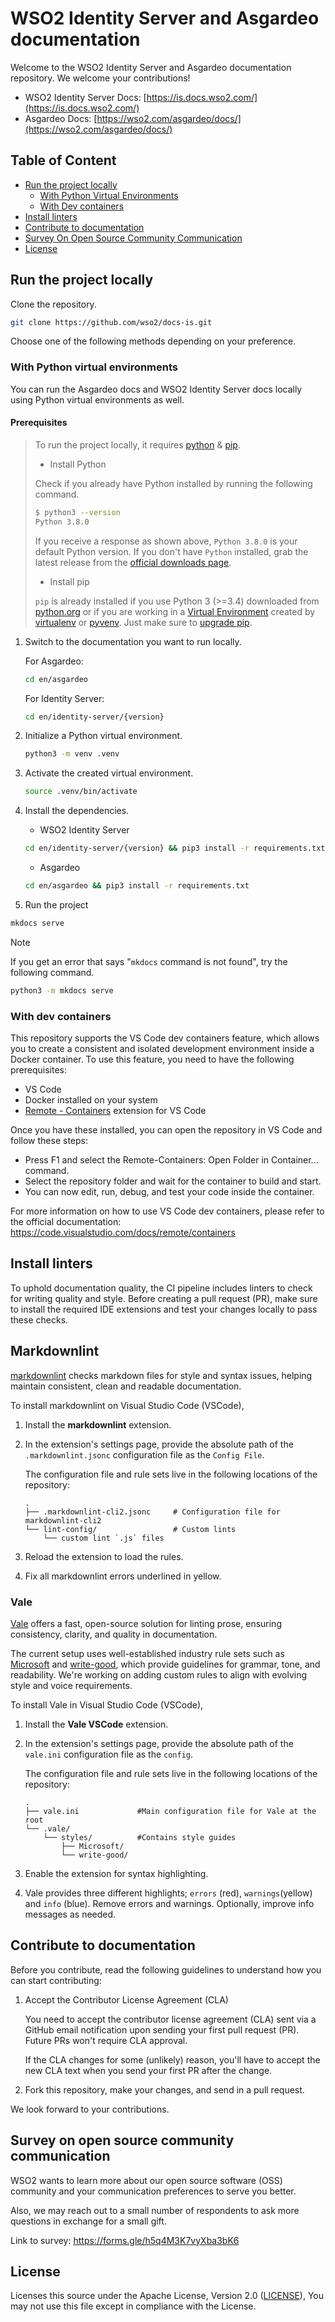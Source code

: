 # WSO2 Identity Server and Asgardeo documentation

Welcome to the WSO2 Identity Server and Asgardeo documentation repository. We welcome your contributions!

- WSO2 Identity Server Docs: [https://is.docs.wso2.com/](https://is.docs.wso2.com/)
- Asgardeo Docs: [https://wso2.com/asgardeo/docs/](https://wso2.com/asgardeo/docs/)

## Table of Content

- [Run the project locally](#run-the-project-locally)
  - [With Python Virtual Environments](#with-python-virtual-environments)
  - [With Dev containers](#with-dev-containers)
- [Install linters](#install-linters)
- [Contribute to documentation](#contribute-to-documentation)
- [Survey On Open Source Community Communication](#survey-on-open-source-community-communication)
- [License](#license)

## Run the project locally

Clone the repository.

```bash
git clone https://github.com/wso2/docs-is.git
```

Choose one of the following methods depending on your preference.

### With Python virtual environments

You can run the Asgardeo docs and WSO2 Identity Server docs locally using Python virtual environments as well.

#### Prerequisites
>
> To run the project locally, it requires [python](https://www.python.org/downloads/) & [pip](https://pypi.org/project/pip/).
>
> - Install Python
>
> Check if you already have Python installed by running the following command.
>
> ```bash
> $ python3 --version
> Python 3.8.0
> ```
>
> If you receive a response as shown above, `Python 3.8.0` is your default Python version.
> If you don't have `Python` installed, grab the latest release from the [official downloads page](https://www.python.org/downloads/).
>
> - Install pip
>
> `pip` is already installed if you use Python 3 (>=3.4) downloaded from [python.org][python-org] or if you are working in a [Virtual Environment][virtual-env-guide] created by
> [virtualenv][virtualenv] or [pyvenv][pyenv]. Just make sure to [upgrade pip][pip-upgrade-guide].
>
> [python-org]: https://www.python.org
> [virtual-env-guide]: https://packaging.python.org/tutorials/installing-packages/#creating-and-using-virtual-environments
> [virtualenv]: https://packaging.python.org/key_projects/#virtualenv
> [pyenv]: https://packaging.python.org/key_projects/#venv
> [pip-upgrade-guide]: https://pip.pypa.io/en/stable/installation/#upgrading-pip

1. Switch to the documentation you want to run locally.

   For Asgardeo:

   ```bash
   cd en/asgardeo
   ```

   For Identity Server:

   ```bash
   cd en/identity-server/{version} 
   ```

3. Initialize a Python virtual environment.

   ```bash
   python3 -m venv .venv
   ```

4. Activate the created virtual environment.

   ```bash
   source .venv/bin/activate
   ```

5. Install the dependencies.

   - WSO2 Identity Server

    ```bash
    cd en/identity-server/{version} && pip3 install -r requirements.txt
    ```

   - Asgardeo

    ```bash
    cd en/asgardeo && pip3 install -r requirements.txt
    ```

6. Run the project

```bash
mkdocs serve
```

> [!NOTE]
> If you get an error that says "`mkdocs` command is not found", try the following command.
>
> ```bash
> python3 -m mkdocs serve
> ```

### With dev containers

This repository supports the VS Code dev containers feature, which allows you to create a consistent and isolated development environment inside a Docker container. To use this feature, you need to have the following prerequisites:

- VS Code
- Docker installed on your system
- [Remote - Containers](https://marketplace.visualstudio.com/items?itemName=ms-vscode-remote.remote-containers) extension for VS Code

Once you have these installed, you can open the repository in VS Code and follow these steps:

- Press F1 and select the Remote-Containers: Open Folder in Container... command.
- Select the repository folder and wait for the container to build and start.
- You can now edit, run, debug, and test your code inside the container.

For more information on how to use VS Code dev containers, please refer to the official documentation: https://code.visualstudio.com/docs/remote/containers

## Install linters

To uphold documentation quality, the CI pipeline includes linters to check for writing quality and style. Before creating a pull request (PR), make sure to install the required IDE extensions and test your changes locally to pass these checks.

## Markdownlint

[markdownlint](https://github.com/DavidAnson/markdownlint) checks markdown files for style and syntax issues, helping maintain consistent, clean and readable documentation.

To install markdownlint on Visual Studio Code (VSCode),

1. Install the **markdownlint** extension.

2. In the extension's settings page, provide the absolute path of the `.markdownlint.jsonc` configuration file as the `Config File`.

   The configuration file and rule sets live in the following locations of the repository:

   ```text
   .
   ├── .markdownlint-cli2.jsonc     # Configuration file for markdownlint-cli2
   └── lint-config/                 # Custom lints
       └── custom lint `.js` files
   ```

3. Reload the extension to load the rules.
4. Fix all markdownlint errors underlined in yellow.

### Vale

[Vale](https://github.com/errata-ai/vale) offers a fast, open-source solution for linting prose, ensuring consistency, clarity, and quality in documentation.

The current setup uses well-established industry rule sets such as [Microsoft](https://github.com/errata-ai/Microsoft) and [write-good](https://github.com/errata-ai/write-good), which provide guidelines for grammar, tone, and readability. We're working on adding custom rules to align with evolving style and voice requirements.

To install Vale in Visual Studio Code (VSCode),

1. Install the **Vale VSCode** extension.

2. In the extension's settings page, provide the absolute path of the `vale.ini` configuration file as the `config`.

   The configuration file and rule sets live in the following locations of the repository:

   ```text
   .
   ├── vale.ini             #Main configuration file for Vale at the root
   └── .vale/
       └── styles/          #Contains style guides
           ├── Microsoft/
           └── write-good/

   ```

3. Enable the extension for syntax highlighting.

4. Vale provides three different highlights; `errors` (red), `warnings`(yellow) and `info` (blue). Remove errors and warnings. Optionally, improve info messages as needed.

## Contribute to documentation

Before you contribute, read the following guidelines to understand how you can start contributing:

1. Accept the Contributor License Agreement (CLA)

    You need to accept the contributor license agreement (CLA) sent via a GitHub email notification upon sending your first pull request (PR). Future PRs won't require CLA approval.

    If the CLA changes for some (unlikely) reason, you'll have to accept the new CLA text when you send your first PR after the change.

2. Fork this repository, make your changes, and send in a pull request.

We look forward to your contributions.

## Survey on open source community communication

WSO2 wants to learn more about our open source software (OSS) community and your communication preferences to serve you better.

Also, we may reach out to a small number of respondents to ask more questions in exchange for a small gift.

Link to survey: https://forms.gle/h5q4M3K7vyXba3bK6

## License

Licenses this source under the Apache License, Version 2.0 ([LICENSE](LICENSE)), You may not use this file except in compliance with the License.
